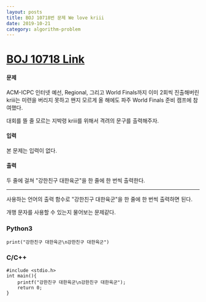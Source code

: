```yaml
---
layout: posts
title: BOJ 10718번 문제 We love kriii
date: 2019-10-21
category: algorithm-problem
---
```

# [BOJ 10718 Link](https://www.acmicpc.net/problem/10718)
#### 문제
ACM-ICPC 인터넷 예선, Regional, 그리고 World Finals까지 이미 2회씩 진출해버린 kriii는 미련을 버리지 못하고 왠지 모르게 올 해에도 파주 World Finals 준비 캠프에 참여했다.

대회를 뜰 줄 모르는 지박령 kriii를 위해서 격려의 문구를 출력해주자.

#### 입력
본 문제는 입력이 없다.

#### 출력
두 줄에 걸쳐 "강한친구 대한육군"을 한 줄에 한 번씩 출력한다.
- - -
사용하는 언어의 출력 함수로 "강한친구 대한육군"을 한 줄에 한 번씩 출력하면 된다.

개행 문자를 사용할 수 있는지 물어보는 문제같다.
### Python3
```
print("강한친구 대한육군\n강한친구 대한육군")
```
### C/C++
```
#include <stdio.h>
int main(){
	printf("강한친구 대한육군\n강한친구 대한육군");
	return 0;
}
```